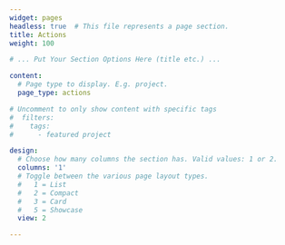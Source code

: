 ```yaml
---
widget: pages
headless: true  # This file represents a page section.
title: Actions
weight: 100

# ... Put Your Section Options Here (title etc.) ...

content:
  # Page type to display. E.g. project.
  page_type: actions

# Uncomment to only show content with specific tags
#  filters:
#    tags:
#      - featured project

design:
  # Choose how many columns the section has. Valid values: 1 or 2.
  columns: '1'
  # Toggle between the various page layout types.
  #   1 = List
  #   2 = Compact  
  #   3 = Card
  #   5 = Showcase
  view: 2

---
```

